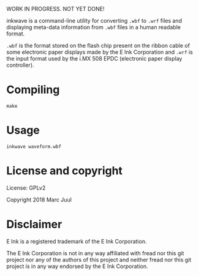 
WORK IN PROGRESS. NOT YET DONE!

inkwave is a command-line utility for converting `.wbf` to `.wrf` files and displaying meta-data information from `.wbf` files in a human readable format.

`.wbf` is the format stored on the flash chip present on the ribbon cable of some electronic paper displays made by the E Ink Corporation and `.wrf` is the input format used by the i.MX 508 EPDC (electronic paper display controller).

# Compiling

```
make
```

# Usage

```
inkwave waveform.wbf
```

# License and copyright

License: GPLv2

Copyright 2018 Marc Juul

# Disclaimer

E Ink is a registered trademark of the E Ink Corporation.

The E Ink Corporation is not in any way affiliated with fread nor this git project nor any of the authors of this project and neither fread nor this git project is in any way endorsed by the E Ink Corporation.